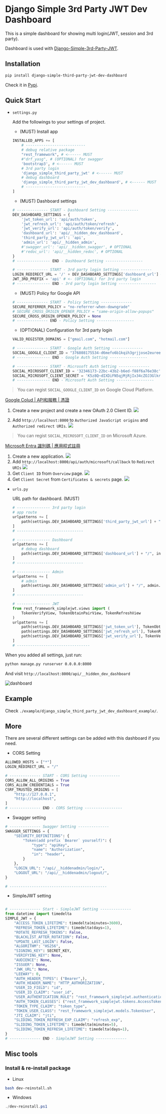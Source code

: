 # Django Simple 3rd Party JWT Dev Dashboard

This is a simple dashboard for showing multi login(JWT, session and 3rd party).

Dashboard is used with [Django-Simple-3rd-Party-JWT](https://github.com/NatLee/Django-Simple-3rd-Party-JWT).

## Installation

```bash
pip install django-simple-third-party-jwt-dev-dashboard
```

Check it in [Pypi](https://pypi.org/project/django-simple-third-party-jwt-dev-dashboard/).

## Quick Start

- `settings.py`

  Add the followings to your settings of project.

  - (MUST) Install app

  ```python
  INSTALLED_APPS += [
      # ---------------------------
      # debug relative package
      "rest_framework", # <------ MUST
      #"drf_yasg", # (OPTIONAL) for swagger
      'bootstrap3', # <------ MUST
      # 3rd party login
      'django_simple_third_party_jwt' # <------ MUST
      # debug dashboard
      'django_simple_third_party_jwt_dev_dashboard', # <------ MUST
      # ---------------------------
  ]
  ```

  - (MUST) Dashboard settings

  ```python
  # -------------- START - Dashboard Setting --------------
  DEV_DASHBOARD_SETTINGS = {
      'jwt_token_url': 'api/auth/token',
      'jwt_refresh_url': 'api/auth/token/refresh',
      'jwt_verify_url': 'api/auth/token/verify',
      'dashboard_url': 'api/__hidden_dev_dashboard',
      'third_party_jwt_url': 'api',
      'admin_url': 'api/__hidden_admin',
      #'swagger_url': 'api/__hidden_swagger', # OPTIONAL
      #'redoc_url': 'api/__hidden_redoc', # OPTIONAL
  }
  # --------------- END - Dashboard Setting -----------------

  # -------------- START - 3rd party login Setting --------------
  LOGIN_REDIRECT_URL = '/' + DEV_DASHBOARD_SETTINGS['dashboard_url'] # <- (OPTIONAL) for redirect after login
  JWT_3RD_PREFIX = 'api' # <- (OPTIONAL) for 3rd party login
  # --------------- END - 3rd party login Setting -----------------
  ```

  - (MUST) Policy for Google API

  ```python
  # -------------- START - Policy Setting --------------
  SECURE_REFERRER_POLICY = "no-referrer-when-downgrade"
  # SECURE_CROSS_ORIGIN_OPENER_POLICY = "same-origin-allow-popups"
  SECURE_CROSS_ORIGIN_OPENER_POLICY = None
  # -------------- END - Policy Setting -----------------
  ```

  - (OPTIONAL) Configuration for 3rd party login

  ```python
  VALID_REGISTER_DOMAINS = ["gmail.com", "hotmail.com"]

  # -------------- START - Google Auth Setting --------------
  SOCIAL_GOOGLE_CLIENT_ID = "376808175534-d6mefo6b1kqih3grjjose2euree2g3cs.apps.googleusercontent.com"
  # --------------- END - Google Auth Setting -----------------

  # -------------- START - Microsoft Auth Setting --------------
  SOCIAL_MICROSOFT_CLIENT_ID = '32346173-22bc-43b2-b6ed-f88f6a76e38c'
  SOCIAL_MICROSOFT_CLIENT_SECRET = 'K5z8Q~dIXDiFN5qjMjRjIx34cZOJ3Glkrg.dxcG9'
  # --------------- END - Microsoft Auth Setting -----------------

  ```

> You can regist `SOCIAL_GOOGLE_CLIENT_ID` on Google Cloud Platform.

  [Google Colud | API和服務 | 憑證](https://console.cloud.google.com/apis/credentials)

  1. Create a new project and create a new OAuth 2.0 Client ID.
    ![](https://i.imgur.com/7UKP3I7.png)

  2. Add `http://localhost:8000` to `Authorized JavaScript origins` and `Authorized redirect URIs`.
    ![](https://i.imgur.com/IoTRs4j.png)

> You can regist `SOCIAL_MICROSOFT_CLIENT_ID` on Microsoft Azure.

[Microsoft Entra 識別碼 | 應用程式註冊](https://portal.azure.com/#view/Microsoft_AAD_IAM/ActiveDirectoryMenuBlade/~/RegisteredApps)

  1. Create a new application.
    ![](https://i.imgur.com/my5UtXv.png)
  2. Add `http://localhost:8000/api/auth/microsoft/callback` to `Redirect URIs`
    ![](https://i.imgur.com/lsaZgMM.png)
  3. Get `Client ID` from `Overview` page.
    ![](https://i.imgur.com/5oo3xnI.png)
  4. Get `Client Secret` from `Certificates & secrets` page.
    ![](https://i.imgur.com/3F5ge7l.png)


- `urls.py`

  URL path for dashboard. (MUST)

  ```python
  # --------------- 3rd party login
  # app route
  urlpatterns += [
      path(settings.DEV_DASHBOARD_SETTINGS['third_party_jwt_url'] + "/", include("django_simple_third_party_jwt.urls")),
  ]
  # ------------------------------

  # --------------- Dashboard
  urlpatterns += [
      # debug dashboard
      path(settings.DEV_DASHBOARD_SETTINGS['dashboard_url'] + "/", include("django_simple_third_party_jwt_dev_dashboard.urls")),
  ]
  # ------------------------------

  # --------------- Admin
  urlpatterns += [
      # admin
      path(settings.DEV_DASHBOARD_SETTINGS['admin_url'] + "/", admin.site.urls),
  ]
  # ------------------------------

  # --------------- JWT
  from rest_framework_simplejwt.views import (
      TokenVerifyView, TokenObtainPairView, TokenRefreshView
  )
  urlpatterns += [
      path(settings.DEV_DASHBOARD_SETTINGS['jwt_token_url'], TokenObtainPairView.as_view(), name="token_get"),
      path(settings.DEV_DASHBOARD_SETTINGS['jwt_refresh_url'], TokenRefreshView.as_view(), name="token_refresh"),
      path(settings.DEV_DASHBOARD_SETTINGS['jwt_verify_url'], TokenVerifyView.as_view(), name="token_verify"),
  ]
  # ---------------------------------
  ```

When you added all settings, just run:

```bash
python manage.py runserver 0.0.0.0:8000
```

And visit `http://localhost:8000/api/__hidden_dev_dashboard`

![dashboard](https://i.imgur.com/cXwg2DS.png)

## Example

Check `./example/django_simple_third_party_jwt_dev_dashboard_example/`.

## More

There are several different settings can be added with this dashboard if you need.

- CORS Setting

```python
ALLOWED_HOSTS = ["*"]
LOGIN_REDIRECT_URL = "/"

# -------------- START - CORS Setting --------------
CORS_ALLOW_ALL_ORIGINS = True
CORS_ALLOW_CREDENTIALS = True
CSRF_TRUSTED_ORIGINS = [
    "http://127.0.0.1",
    "http://localhost",
]
# -------------- END - CORS Setting -----------------
```

- Swagger setting

```python
# -------------- Swagger Setting --------------
SWAGGER_SETTINGS = {
    "SECURITY_DEFINITIONS": {
        "Token(add prefix `Bearer` yourself)": {
            "type": "apiKey",
            "name": "Authorization",
            "in": "header",
        }
    },
    "LOGIN_URL": "/api/__hiddenadmin/login/",
    "LOGOUT_URL": "/api/__hiddenadmin/logout/",
}

# --------------------------------------------
```

- SimpleJWT setting

```python

# -------------- Start - SimpleJWT Setting --------------
from datetime import timedelta
SIMPLE_JWT = {
    "ACCESS_TOKEN_LIFETIME": timedelta(minutes=3600),
    "REFRESH_TOKEN_LIFETIME": timedelta(days=1),
    "ROTATE_REFRESH_TOKENS": False,
    "BLACKLIST_AFTER_ROTATION": False,
    "UPDATE_LAST_LOGIN": False,
    "ALGORITHM": "HS256",
    "SIGNING_KEY": SECRET_KEY,
    "VERIFYING_KEY": None,
    "AUDIENCE": None,
    "ISSUER": None,
    "JWK_URL": None,
    "LEEWAY": 0,
    "AUTH_HEADER_TYPES": ("Bearer",),
    "AUTH_HEADER_NAME": "HTTP_AUTHORIZATION",
    "USER_ID_FIELD": "id",
    "USER_ID_CLAIM": "user_id",
    "USER_AUTHENTICATION_RULE": "rest_framework_simplejwt.authentication.default_user_authentication_rule",
    "AUTH_TOKEN_CLASSES": ("rest_framework_simplejwt.tokens.AccessToken",),
    "TOKEN_TYPE_CLAIM": "token_type",
    "TOKEN_USER_CLASS": "rest_framework_simplejwt.models.TokenUser",
    "JTI_CLAIM": "jti",
    "SLIDING_TOKEN_REFRESH_EXP_CLAIM": "refresh_exp",
    "SLIDING_TOKEN_LIFETIME": timedelta(minutes=5),
    "SLIDING_TOKEN_REFRESH_LIFETIME": timedelta(days=1),
}
# -------------- END - SimpleJWT Setting --------------

```

## Misc tools

### Install & re-install package

* Linux

```bash
bash dev-reinstall.sh
```

* Windows

```powershell
./dev-reinstall.ps1
```
